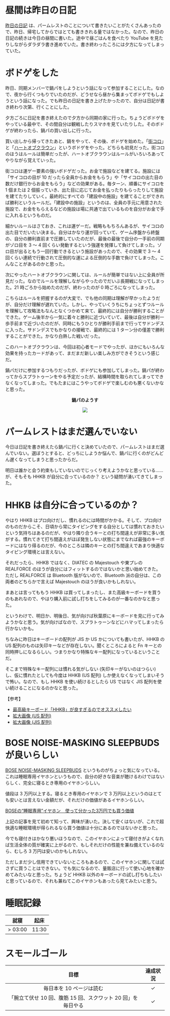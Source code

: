# 昼間は昨日の日記
[昨日の日記](/2018/11/22) は、パームレストのことについて書きたいことがたくさんあったので、昨日、帰宅してからではとても書ききれる量ではなかった。なので、昨日の日記の続きは今日の昼間に書いた。途中で昼ごはんを食べたり YouTube を見たりしながらダラダラ書き進めていた。書き終わったころには夕方になってしまっていた。

# ボドゲをした
昨日、同期メンバーで鍋パをしようという話になって参加することにした。なので、夜から行くつもりでいたのだが、どうせなら昼から集まってボドゲでもしようという話になった。でも昨日の日記を書き上げたかったので、自分は日記が書き終わり次第、行くことにした。

夕方ごろに日記を書き終えたので夕方から同期の家に行った。ちょうどボドゲをやっている最中で、その間自分は観戦したりスマホを見ていたりした。そのボドゲが終わったら、鍋パの買い出しに行った。

買い出しから帰ってきたあと、鍋をやって、その後、ボドゲを始めた。「[街コロ](http://www.g-rounding.com/shop/2016/02/000161.php)」と「[ハートオブクラウン](http://hatokura.flipflops.jp/)」というボドゲをやった。どちらも初見だった。街コロのほうはルールは簡単だったが、ハートオブクラウンはルールがいろいろあってやりながら覚えていった。

街コロは運ゲー要素の強いボドゲだった。お金で施設などを建てる。施設には「サイコロの目が 10 だったら全員からお金をもらう」や「サイコロの出た目の数だけ銀行からお金をもらう」などの効果がある。毎ターン、順番にサイコロを 1 個または 2 個振っていき、出た目に応じてお金を払ったりもらったりして施設を建てたりしていく。最終的にすべての「建設中の施設」を建てることができれば勝利というルールだ。「建設中の施設」というのは、全員の手元に用意された施設で、お金をもらえるなどの施設は場に共通で出ているものを自分がお金で手に入れるというものだ。

細かいルールはさておき、これは運ゲーだ。戦略ももちろんあるが、サイコロの出た目でだいたい決まる。自分はかなり運が回っていて、ゲーム序盤から終盤の、自分の勝利直前まで圧勝していたのだが、最後の最後で自分の一手前の同期がゾロ目を 3 〜 4 回くらい発動するという強運を発揮して負けてしまった。ゾロ目が出るともう一回行動できるという施設があったので、その効果で 3 〜 4 回くらい連続で行動されて圧倒的な運による圧倒的な手数で負けてしまった。こんなことがあるのかと思った。

次にやったハートオブクラウンに関しては、ルールが簡単ではない上に全員が所見だった。なのでルールを理解しながらやったのでだいぶ長期戦になってしまった。21 時ごろから始めたのだが、終わったのが 0 時ごろになってしまった。

こちらはルールを把握するのが大変で、でも他の同期は理解が早かったようだが、自分だけ理解が遅れていた。しかし、やっていくうちにちょっとずつルールを理解して攻略法もなんとなくつかめて来て、最終的には自分が勝利することができた。ゲーム後半から一気に着々と勝利に近づいていて、最後は自分が勝利一歩手前まで近づいたのだが、同時にもうひとりが勝利手前まで行ってサドンデスに入った。サドンデスでもかなりの接戦で、最終的には 1 ターン分の僅差で勝利することができた。かなり白熱した戦いだった。

このハートオブクラウンは、今回は初心者モードでやったが、ほかにもいろんな効果を持ったカードがあって、まだまだ新しい楽しみ方ができそうという感じだ。

鍋パだけに参加するつもりだったが、ボドゲにも参加してしまった。鍋パが終わってからスプラトゥーンをやる予定だったが、結構時間を取られてしまってできなくなってしまった。でもたまにはこうやってボドゲで楽しむのも悪くないかなと思った。

<div align="center">
<p><strong>鍋パのようす</strong></p>
<img src="/images/2018/11/img_0448.jpg">
</div>

# パームレストはまだ選んでいない
今日は日記を書き終えたら鍋パに行くと決めていたので、パームレストはまだ選んでいない。選ぼうとすると、どっちにしようか悩んで、鍋パに行くのがどんどん遅くなってしまうと思ったからだ。

明日は誰かと会う約束もしていないのでじっくり考えようかなと思っている...... が、そもそも HHKB が自分に合っているのか？ という疑問が湧いてきてしまった。

# HHKB は自分に合っているのか？
やはり HHKB はプロ向けだし、慣れるのには時間がかかる。そして、プロ向けのものだからこそ、日頃から常にタイピングをする自分としては慣れておきたいという気持ちはあるのだが、やはり隣り合うキーとの打ち間違えが非常に多い気がする。慣れてきて打ち間違えがほぼ発生しない状態にまでなれば最強のキーボードにはなり得るのだが、今のところは隣のキーとの打ち間違えであまり快適なタイピング環境とは言えない。

それだったら、HHKB ではなく、DIATEC の Majestouch や東プレの REALFORCE のほうが自分にはフィットするのではないかと思い始めてきた。ただし REALFORCE は Bluetooth 版がないので、Bluetooth 派の自分は、この両者のどちらかで言えば Majestouch のほうが良いかもしれない。

まあとは言ってももう HHKB は買ってしまったし、また高級キーボードを買うのもあれなので、やはり購入前に試し打ちをしてみるのが一番なのかなと思った。

というわけで、明日か、明後日、気が向けば秋葉原にキーボードを見に行ってみようかなと思う。気が向けばなので、スプラトゥーンなどにハマってしまったら行かないかも。

ちなみに昨日はキーボードの配列が JIS か US かについても書いたが、HHKB の US 配列のものは矢印キーなどが存在しない。聞くところによると Fn キーとの同時押しになるらしい。つまりかなり特殊なキー配列になっているということだ。

そこまで特殊なキー配列には慣れる気がしない (矢印キーがないのはつらい) し、仮に慣れたとしても今度は HHKB (US 配列) しか使えなくなってしまいそうで怖い。なので、もし HHKB を使い続けるとしたら US ではなく JIS 配列を使い続けることになるのかなと思った。

【参考】

- [最高級キーボード「HHKB」が良すぎるのでオススメしたい](http://ascii.jp/elem/000/001/514/1514967/)
- [拡大画像 (US 配列)](http://ascii.jp/elem/000/001/515/1515596/img.html)
- [拡大画像 (JIS 配列)](http://ascii.jp/elem/000/001/515/1515599/img.html)

# BOSE NOISE-MASKING SLEEPBUDS が良いらしい
[BOSE NOISE-MASKING SLEEPBUDS](https://www.bose.co.jp/ja_jp/products/wellness/noise_masking_sleepbuds/noise-masking-sleepbuds.html) というものがちょっと気になっている。これは睡眠専用イヤホンというもので、自分の好きな音楽が聴けるわけではないらしく、完全に寝るとき専用のイヤホンらしい。

値段は 3 万円以上する。寝るとき専用のイヤホンで 3 万円以上というのはとても安いとは言えない金額だが、それだけの価値があるイヤホンらしい。

[BOSEの“睡眠専用”イヤホン　使って分かった3万円でも買う価値](https://trendy.nikkeibp.co.jp/atcl/pickup/15/1003590/111601997/)

上記の記事を見て初めて知って、興味が湧いた。決して安くはないが、これで超快適な睡眠環境が得られるなら買う価値は十分にあるのではないかと思った。

今でも寝付きはかなり悪いほうなので、このイヤホンによって寝付きがよくなれば生活全体の質が確実に上がるので、もしそれだけの性能を兼ね備えているのなら、むしろ 3 万円は安いのかもしれない。

ただしまだ少し信用できていないところもあるので、このイヤホンに関しては試さずに買うことはできない。でも気になるので、量販店に行って使い心地を確かめてみたいなと思った。ちょうど HHKB 以外のキーボードの試し打ちもしたいと思っているので、それも兼ねてこのイヤホンもあったら見てみたいと思う。

# 睡眠記録
| 就寝 | 起床 |
|:---:|:---:|
| > 03:00 | 11:30 |

# スモールゴール
| 目標 | 達成状況 |
|:---:|:---:|
| 毎日本を 10 ページは読む | ✓ |
| 「腕立て伏せ 10 回、腹筋 15 回、スクワット 20 回」を毎日やる | ✓ |
